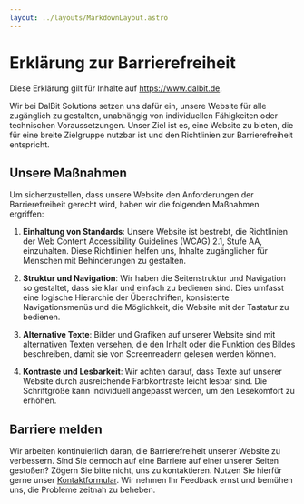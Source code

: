 ```yaml
---
layout: ../layouts/MarkdownLayout.astro
---
```


# Erklärung zur Barrierefreiheit

Diese Erklärung gilt für Inhalte auf https://www.dalbit.de.

Wir bei DalBit Solutions setzen uns dafür ein, unsere Website für alle zugänglich zu gestalten, unabhängig von individuellen Fähigkeiten oder technischen Voraussetzungen. Unser Ziel ist es, eine Website zu bieten, die für eine breite Zielgruppe nutzbar ist und den Richtlinien zur Barrierefreiheit entspricht.

## Unsere Maßnahmen

Um sicherzustellen, dass unsere Website den Anforderungen der Barrierefreiheit gerecht wird, haben wir die folgenden Maßnahmen ergriffen:

1. **Einhaltung von Standards**: Unsere Website ist bestrebt, die Richtlinien der Web Content Accessibility Guidelines (WCAG) 2.1, Stufe AA, einzuhalten. Diese Richtlinien helfen uns, Inhalte zugänglicher für Menschen mit Behinderungen zu gestalten.

2. **Struktur und Navigation**: Wir haben die Seitenstruktur und Navigation so gestaltet, dass sie klar und einfach zu bedienen sind. Dies umfasst eine logische Hierarchie der Überschriften, konsistente Navigationsmenüs und die Möglichkeit, die Website mit der Tastatur zu bedienen.

3. **Alternative Texte**: Bilder und Grafiken auf unserer Website sind mit alternativen Texten versehen, die den Inhalt oder die Funktion des Bildes beschreiben, damit sie von Screenreadern gelesen werden können.

4. **Kontraste und Lesbarkeit**: Wir achten darauf, dass Texte auf unserer Website durch ausreichende Farbkontraste leicht lesbar sind. Die Schriftgröße kann individuell angepasst werden, um den Lesekomfort zu erhöhen.

## Barriere melden

Wir arbeiten kontinuierlich daran, die Barrierefreiheit unserer Website zu verbessern. Sind Sie dennoch auf eine Barriere auf einer unserer Seiten gestoßen? Zögern Sie bitte nicht, uns zu kontaktieren. Nutzen Sie hierfür gerne unser [Kontaktformular](/kontakt). Wir nehmen Ihr Feedback ernst und bemühen uns, die Probleme zeitnah zu beheben.
